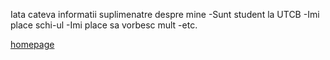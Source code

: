 Iata cateva informatii suplimenatre despre mine
-Sunt student la UTCB
-Imi place schi-ul
-Imi place sa vorbesc mult
-etc.


[homepage](index.md)
